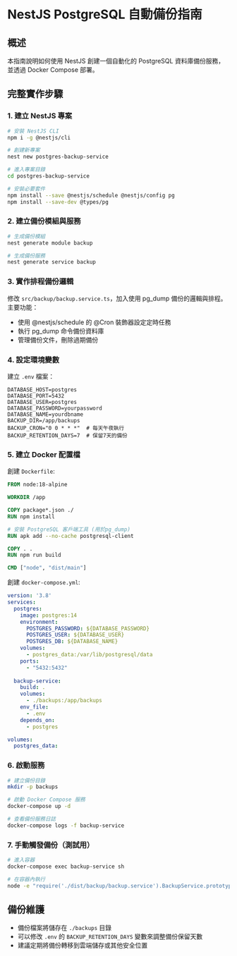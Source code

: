 # NestJS PostgreSQL 自動備份指南

## 概述
本指南說明如何使用 NestJS 創建一個自動化的 PostgreSQL 資料庫備份服務，並透過 Docker Compose 部署。

## 完整實作步驟

### 1. 建立 NestJS 專案

```bash
# 安裝 NestJS CLI
npm i -g @nestjs/cli

# 創建新專案
nest new postgres-backup-service

# 進入專案目錄
cd postgres-backup-service

# 安裝必要套件
npm install --save @nestjs/schedule @nestjs/config pg
npm install --save-dev @types/pg
```

### 2. 建立備份模組與服務

```bash
# 生成備份模組
nest generate module backup

# 生成備份服務
nest generate service backup
```

### 3. 實作排程備份邏輯

修改 `src/backup/backup.service.ts`，加入使用 pg_dump 備份的邏輯與排程。主要功能：
- 使用 @nestjs/schedule 的 @Cron 裝飾器設定定時任務
- 執行 pg_dump 命令備份資料庫
- 管理備份文件，刪除過期備份

### 4. 設定環境變數

建立 `.env` 檔案：
```
DATABASE_HOST=postgres
DATABASE_PORT=5432
DATABASE_USER=postgres
DATABASE_PASSWORD=yourpassword
DATABASE_NAME=yourdbname
BACKUP_DIR=/app/backups
BACKUP_CRON="0 0 * * *"  # 每天午夜執行
BACKUP_RETENTION_DAYS=7  # 保留7天的備份
```

### 5. 建立 Docker 配置檔

創建 `Dockerfile`:
```Dockerfile
FROM node:18-alpine

WORKDIR /app

COPY package*.json ./
RUN npm install

# 安裝 PostgreSQL 客戶端工具 (用於pg_dump)
RUN apk add --no-cache postgresql-client

COPY . .
RUN npm run build

CMD ["node", "dist/main"]
```

創建 `docker-compose.yml`:
```yaml
version: '3.8'
services:
  postgres:
    image: postgres:14
    environment:
      POSTGRES_PASSWORD: ${DATABASE_PASSWORD}
      POSTGRES_USER: ${DATABASE_USER}
      POSTGRES_DB: ${DATABASE_NAME}
    volumes:
      - postgres_data:/var/lib/postgresql/data
    ports:
      - "5432:5432"
  
  backup-service:
    build: .
    volumes:
      - ./backups:/app/backups
    env_file:
      - .env
    depends_on:
      - postgres

volumes:
  postgres_data:
```

### 6. 啟動服務

```bash
# 建立備份目錄
mkdir -p backups

# 啟動 Docker Compose 服務
docker-compose up -d

# 查看備份服務日誌
docker-compose logs -f backup-service
```

### 7. 手動觸發備份（測試用）

```bash
# 進入容器
docker-compose exec backup-service sh

# 在容器內執行
node -e "require('./dist/backup/backup.service').BackupService.prototype.backupDatabase.call({logger:{log:console.log,error:console.error}, configService:{get:(key,defaultValue)=>process.env[key]||defaultValue}})"
```

## 備份維護

- 備份檔案將儲存在 `./backups` 目錄
- 可以修改 `.env` 的 `BACKUP_RETENTION_DAYS` 變數來調整備份保留天數
- 建議定期將備份轉移到雲端儲存或其他安全位置
